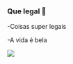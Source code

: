 ### Que legal 💙

-Coisas super legais

-A vida é bela

![](https://media.tenor.com/rYo6IjHd4L4AAAAM/smurfs-dancing-cutley-smurf.gif)
